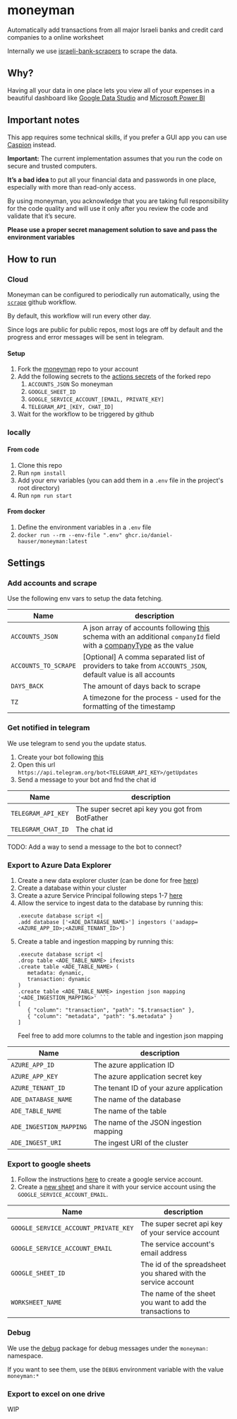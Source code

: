 # moneyman

Automatically add transactions from all major Israeli banks and credit card companies to a online worksheet

Internally we use [israeli-bank-scrapers](https://github.com/eshaham/israeli-bank-scrapers) to scrape the data.

## Why?

Having all your data in one place lets you view all of your expenses in a beautiful dashboard like [Google Data Studio](https://datastudio.google.com) and [Microsoft Power BI](https://powerbi.microsoft.com/)

## Important notes

This app requires some technical skills, if you prefer a GUI app you can use [Caspion](https://github.com/brafdlog/caspion) instead.

**Important:**
The current implementation assumes that you run the code on secure and trusted computers.

**It’s a bad idea**
to put all your financial data and passwords in one place, especially with more than read-only access.

By using moneyman, you acknowledge that you are taking full responsibility for the code quality and will use it only after you review the code and validate that it’s secure.

**Please use a proper secret management solution to save and pass the environment variables**

## How to run

### Cloud

Moneyman can be configured to periodically run automatically, using the [`scrape`](./.github/workflows/scrape.yml) github workflow.

By default, this workflow will run every other day.

Since logs are public for public repos, most logs are off by default and the progress and error messages will be sent in telegram.

#### Setup

1. Fork the [moneyman](https://github.com/daniel-hauser/moneyman) repo to your account
2. Add the following secrets to the [actions secrets](https://github.com/daniel-hauser/moneyman/settings/secrets/actions) of the forked repo
   1. `ACCOUNTS_JSON` So moneyman
   2. `GOOGLE_SHEET_ID`
   3. `GOOGLE_SERVICE_ACCOUNT_[EMAIL, PRIVATE_KEY]`
   4. `TELEGRAM_API_[KEY, CHAT_ID]`
3. Wait for the workflow to be triggered by github

### locally

#### From code

1. Clone this repo
2. Run `npm install`
3. Add your env variables (you can add them in a `.env` file in the project's root directory)
4. Run `npm run start`

#### From docker

1. Define the environment variables in a `.env` file
2. `docker run --rm --env-file ".env" ghcr.io/daniel-hauser/moneyman:latest`

## Settings

### Add accounts and scrape

Use the following env vars to setup the data fetching.

| Name                 | description                                                                                                                                                                                                                                                                                        |
| -------------------- | -------------------------------------------------------------------------------------------------------------------------------------------------------------------------------------------------------------------------------------------------------------------------------------------------- |
| `ACCOUNTS_JSON`      | A json array of accounts following [this](https://github.com/eshaham/israeli-bank-scrapers#specific-definitions-per-scraper) schema with an additional `companyId` field with a [companyType](https://github.com/eshaham/israeli-bank-scrapers/blob/master/src/definitions.ts#L5:L23) as the value |
| `ACCOUNTS_TO_SCRAPE` | [Optional] A comma separated list of providers to take from `ACCOUNTS_JSON`, default value is all accounts                                                                                                                                                                                         |
| `DAYS_BACK`          | The amount of days back to scrape                                                                                                                                                                                                                                                                  |
| `TZ`                 | A timezone for the process - used for the formatting of the timestamp                                                                                                                                                                                                                              |

### Get notified in telegram

We use telegram to send you the update status.

1. Create your bot following [this](https://core.telegram.org/bots#creating-a-new-bot)
2. Open this url `https://api.telegram.org/bot<TELEGRAM_API_KEY>/getUpdates`
3. Send a message to your bot and fnd the chat id

| Name               | description                                     |
| ------------------ | ----------------------------------------------- |
| `TELEGRAM_API_KEY` | The super secret api key you got from BotFather |
| `TELEGRAM_CHAT_ID` | The chat id                                     |

TODO: Add a way to send a message to the bot to connect?

### Export to Azure Data Explorer

1. Create a new data explorer cluster (can be done for free [here](https://docs.microsoft.com/en-us/azure/data-explorer/start-for-free))
2. Create a database within your cluster
3. Create a azure Service Principal following steps 1-7 [here](https://docs.microsoft.com/en-us/azure/data-explorer/provision-azure-ad-app#create-azure-ad-application-registration)
4. Allow the service to ingest data to the database by running this:
   ```kql
   .execute database script <|
   .add database ['<ADE_DATABASE_NAME>'] ingestors ('aadapp=<AZURE_APP_ID>;<AZURE_TENANT_ID>')
   ```
5. Create a table and ingestion mapping by running this:
   ````kql
   .execute database script <|
   .drop table <ADE_TABLE_NAME> ifexists
   .create table <ADE_TABLE_NAME> (
      metadata: dynamic,
      transaction: dynamic
   )
   .create table <ADE_TABLE_NAME> ingestion json mapping '<ADE_INGESTION_MAPPING>' ```
   [
      { "column": "transaction", "path": "$.transaction" },
      { "column": "metadata", "path": "$.metadata" }
   ]
   ````
   Feel free to add more columns to the table and ingestion json mapping

| Name                    | description                             |
| ----------------------- | --------------------------------------- |
| `AZURE_APP_ID`          | The azure application ID                |
| `AZURE_APP_KEY`         | The azure application secret key        |
| `AZURE_TENANT_ID`       | The tenant ID of your azure application |
| `ADE_DATABASE_NAME`     | The name of the database                |
| `ADE_TABLE_NAME`        | The name of the table                   |
| `ADE_INGESTION_MAPPING` | The name of the JSON ingestion mapping  |
| `ADE_INGEST_URI`        | The ingest URI of the cluster           |

### Export to google sheets

1. Follow the instructions [here](https://theoephraim.github.io/node-google-spreadsheet/#/getting-started/authentication?id=service-account) to create a google service account.
2. Create a [new sheet](https://sheets.new/) and share it with your service account using the `GOOGLE_SERVICE_ACCOUNT_EMAIL`.

| Name                                 | description                                                   |
| ------------------------------------ | ------------------------------------------------------------- |
| `GOOGLE_SERVICE_ACCOUNT_PRIVATE_KEY` | The super secret api key of your service account              |
| `GOOGLE_SERVICE_ACCOUNT_EMAIL`       | The service account's email address                           |
| `GOOGLE_SHEET_ID`                    | The id of the spreadsheet you shared with the service account |
| `WORKSHEET_NAME`                     | The name of the sheet you want to add the transactions to     |

### Debug

We use the [debug](https://www.npmjs.com/package/debug) package for debug messages under the `moneyman:` namespace.

If you want to see them, use the `DEBUG` environment variable with the value `moneyman:*`

### Export to excel on one drive

WIP
